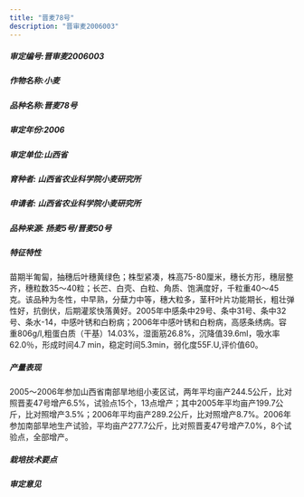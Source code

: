```yaml
---
title: "晋麦78号"
description: "晋审麦2006003"
---
```

##### 审定编号:晋审麦2006003

##### 作物名称:小麦

##### 品种名称:晋麦78号

##### 审定年份:2006

##### 审定单位:山西省

##### 育种者: 山西省农业科学院小麦研究所

##### 申请者: 山西省农业科学院小麦研究所

##### 品种来源: 扬麦5号/晋麦50号

##### 特征特性
 苗期半匍匐，抽穗后叶穗黄绿色；株型紧凑，株高75-80厘米，穗长方形，穗层整齐，穗粒数35～40粒；长芒、白壳、白粒、角质、饱满度好，千粒重40～45克。该品种为冬性，中早熟，分蘖力中等，穗大粒多，茎秆叶片功能期长，粗壮弹性好，抗倒伏，后期灌浆快落黄好。2005年中感条中29号、条中31号、条中32号、条水-14，中感叶锈和白粉病；2006年中感叶锈和白粉病，高感条绣病。容重806g/l,粗蛋白质（干基）14.03%，湿面筋26.8%，沉降值39.6ml，吸水率62.0％，形成时间4.7 min，稳定时间5.3min，弱化度55F.U,评价值60。

##### 产量表现
 2005～2006年参加山西省南部旱地组小麦区试，两年平均亩产244.5公斤，比对照晋麦47号增产6.5%，试验点15个，13点增产；其中2005年平均亩产199.7公斤，比对照增产3.5%；2006年平均亩产289.2公斤，比对照增产8.7%。2006年参加南部旱地生产试验，平均亩产277.7公斤，比对照晋麦47号增产7.0%，8个试验点，全部增产。

##### 栽培技术要点


##### 审定意见

